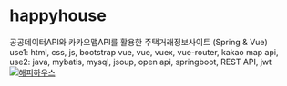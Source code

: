 # happyhouse
공공데이터API와 카카오맵API를 활용한 주택거래정보사이트 (Spring &amp; Vue) <br>
use1: html, css, js, bootstrap vue, vue, vuex, vue-router, kakao map api, <br>
use2: java, mybatis, mysql, jsoup, open api, springboot, REST API, jwt <br>
[![해피하우스](http://img.youtube.com/vi/gKxUcRZ2uz0/0.jpg)](https://youtu.be/gKxUcRZ2uz0?t=0s) 

